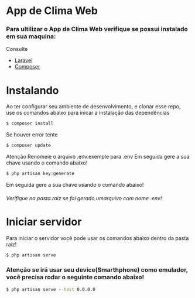 App de Clima Web
=======================

### Para ultilizar o App de Clima Web verifique se possui instalado em sua maquina:
Consulte
- [Laravel](https://laravel.com/docs/8.x) 
- [Composer](https://getcomposer.org)

# Instalando
Ao ter configurar seu ambiente de desenvolvimento, e clonar esse repo, use os comandos abaixo para inicar a instalação das dependências

```cmd
$ composer install
```

Se houver error tente
```cmd
$ composer update
```

Atenção Renomeie o arquivo .env.exemple para .env
Em seguida gere a sua chave usando o comando abaixo!
```cmd
$ php artisan key:generate
```

Em seguida gere a sua chave usando o comando abaixo!

###### Verifique na pasta raiz se foi gerado umarquivo com nome .env!

# Iniciar servidor
Para iniciar o servidor você pode usar os comandos abaixo dentro da pasta raiz!

```cmd
$ php artisan serve
```
### Atenção se irá usar seu device(Smarthphone) como emulador, você precisa rodar o seguinte comando abaixo!

```cmd
$ php artisan serve --host 0.0.0.0
```
